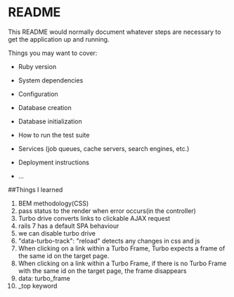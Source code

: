 # README

This README would normally document whatever steps are necessary to get the
application up and running.

Things you may want to cover:

* Ruby version

* System dependencies

* Configuration

* Database creation

* Database initialization

* How to run the test suite

* Services (job queues, cache servers, search engines, etc.)

* Deployment instructions

* ...

##Things I learned

1. BEM methodology(CSS)
2. pass status to the render when error occurs(in the controller)
3. Turbo drive converts links to clickable AJAX request
4. rails 7 has a default SPA behaviour
5. we can disable turbo drive 
6. "data-turbo-track": "reload" detects any changes in css and js
7. When clicking on a link within a Turbo Frame, Turbo expects a frame of the same id on the target page.
8. When clicking on a link within a Turbo Frame, if there is no Turbo Frame with the same id on the target page, the frame disappears
9. data: turbo_frame
10. _top keyword
